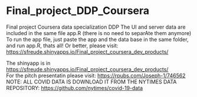 # Final_project_DDP_Coursera
Final project Coursera data specialization DDP
The UI and server data are included in the same file app.R (there is no need to separAte them anymore)  
To run the app file, just paste the app and the data base in the same folder, and run app.R, thats all!
Or better, please visit: <https://sfreude.shinyapps.io/Final_project_coursera_dev_products/>   

The shinyapp is in <https://sfreude.shinyapps.io/Final_project_coursera_dev_products/>  
For the pitch presentatin please visit: <https://rpubs.com/Joseph-1/746562>  
NOTE: ALL COVID DATA IS DOWNLOAD IT FROM THE NYTIMES DATA REPOSITORY: <https://github.com/nytimes/covid-19-data>  
